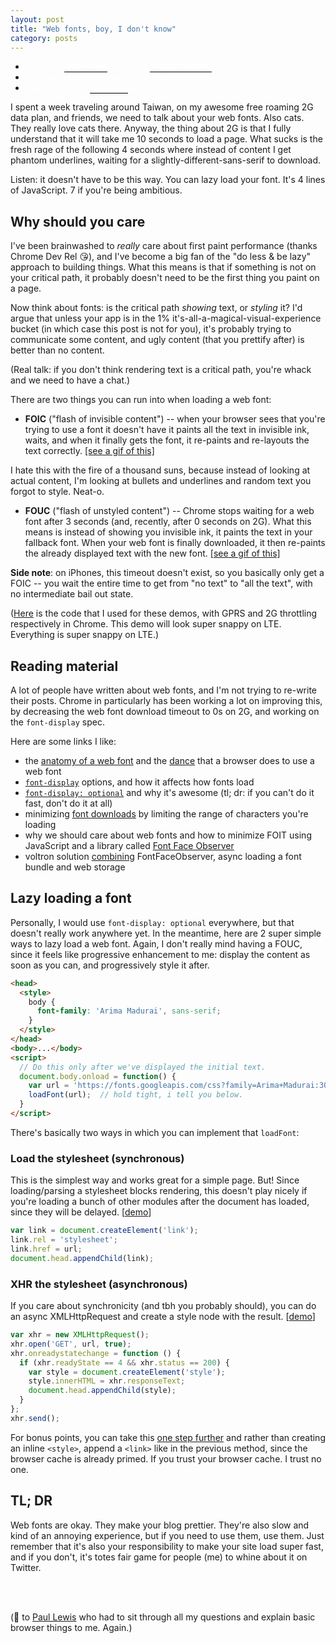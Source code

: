 ```yaml
---
layout: post
title: "Web fonts, boy, I don't know"
category: posts
---
```


<ul>
<li>
  <span style="color: white;">phantom
  <span style="border-bottom:1px solid black;">underlines</span>. isn't this
  <span style="border-bottom:1px solid black;">amaaaaaazing.</span>
  </span>
</li>
<li><span style="color: white;">i love waiting for 8 seconds and seeing this.</span></li>
<li>
  <span style="color: white;">look at it. srsly.
  <span style="border-bottom:1px solid black;">looooook</span>at it.
  </span>
</li>
</ul>

I spent a week traveling around Taiwan, on my awesome free roaming 2G data plan, and friends,
we need to talk about your web fonts. Also cats. They really love cats there.
Anyway, the thing about 2G is that I fully understand
that it will take me 10 seconds to load a page. What sucks is the fresh rage of
the following 4 seconds
where instead of content I get phantom underlines, waiting for
a slightly-different-sans-serif to download.

Listen: it doesn't have to be this way. You can lazy load your font. It's 4 lines
of JavaScript. 7 if you're being ambitious.

## Why should you care
I've been brainwashed to _really_ care about first paint performance (thanks Chrome Dev Rel 😘),
and I've become a big fan of the "do less & be lazy" approach to building things.
What this means is that if something is not on your critical path, it probably doesn't
need to be the first thing you paint on a page.

Now think about fonts: is the critical path _showing_ text, or _styling_ it? I'd
argue that unless your app is in the 1% it's-all-a-magical-visual-experience bucket (in which case
  this post is not for you),
it's probably trying to communicate some content, and ugly content (that you prettify after) is better than no content.

(Real talk: if you don't think rendering text is a critical path, you're whack and we need to have a chat.)

There are two things you can run into when loading a web font:

- **FOIC** ("flash of invisible content") -- when your browser sees that
you're trying to use a font it doesn't have it paints all the text in
invisible ink, waits, and when it finally gets the font, it re-paints and re-layouts the text correctly.
[[see a gif of this]](https://cloud.githubusercontent.com/assets/1369170/19876828/0aa7d0d6-9f97-11e6-86c8-b7e2c80a9986.gif)

I hate this with the fire of a thousand suns, because instead of looking at actual content,
I'm looking at bullets and underlines and random text you forgot to style. Neat-o.

- **FOUC** ("flash of unstyled content") -- Chrome stops waiting for a web font after 3 seconds (and, recently, after 0 seconds on 2G). What this means is instead of showing you invisible ink, it paints the text in your fallback
font. When your web font is finally downloaded, it then re-paints the already displayed text with the new font.
[[see a gif of this]](https://cloud.githubusercontent.com/assets/1369170/19876827/0aa5c8d6-9f97-11e6-81a2-13fa35f6bbc9.gif)

**Side note**: on iPhones, this timeout doesn't exist, so you basically only get a FOIC -- you wait the entire
time to get from "no text" to "all the text", with no intermediate bail out state.

([Here](http://output.jsbin.com/felocuh) is the code that I used for these demos,
with GPRS and 2G throttling respectively in Chrome. This demo will look super snappy
on LTE. Everything is super snappy on LTE.)

## Reading material
A lot of people have written about web fonts, and I'm not trying to re-write their
posts. Chrome in particularly has been working a lot on improving this, by
decreasing the web font download timeout to 0s on 2G, and working on the `font-display` spec.

Here are some links I like:

- the [anatomy of a web font](https://developers.google.com/web/fundamentals/performance/optimizing-content-efficiency/webfont-optimization) and the
[dance](https://developers.google.com/web/fundamentals/performance/optimizing-content-efficiency/webfont-optimization#webfonts_and_the_critical_rendering_path) that a browser does to use a web font
- [`font-display`](https://developers.google.com/web/updates/2016/02/font-display)
options, and how it affects how fonts load
- [`font-display: optional`](https://groups.google.com/a/chromium.org/forum/m/#!msg/blink-dev/7s4-eQTAxqs/SoahsGpMAQAJ) and why it's awesome (tl; dr: if you can't do it fast, don't do it at all)
- minimizing [font downloads](https://jakearchibald.com/2014/minimising-font-downloads/) by limiting
the range of characters you're loading
- why we should care about web fonts and how to minimize FOIT using JavaScript and a library called [Font Face Observer](http://helenvholmes.com/writing/type-is-your-right)
- voltron solution [combining](https://jeremenichelli.github.io/2016/05/font-loading-strategy-static-generated-sites/) FontFaceObserver, async loading a font bundle and web storage

## Lazy loading a font
Personally, I would use `font-display: optional` everywhere, but that doesn't really work anywhere yet.
In the meantime, here are 2 super simple ways to lazy load a web font.
Again, I don't really mind having a FOUC, since it feels like progressive enhancement to me:
display the content as soon as you can, and progressively style it after.

```html
<head>
  <style>
    body {
      font-family: 'Arima Madurai', sans-serif;
    }
  </style>
</head>
<body>...</body>
<script>
  // Do this only after we've displayed the initial text.
  document.body.onload = function() {
    var url = 'https://fonts.googleapis.com/css?family=Arima+Madurai:300,400,500';
    loadFont(url);  // hold tight, i tell you below.
  }
</script>
```

There's basically two ways in which you can implement that `loadFont`:

### Load the stylesheet (synchronous)
This is the simplest way and works great for a simple page. But! Since loading/parsing
a stylesheet blocks rendering, this doesn't play nicely if you're loading a bunch
of other modules after the document has loaded, since they will be delayed. [[demo](http://output.jsbin.com/cijokog)]

```js
var link = document.createElement('link');
link.rel = 'stylesheet';
link.href = url;
document.head.appendChild(link);
```

### XHR the stylesheet (asynchronous)
If you care about synchronicity (and tbh you probably should), you can do an async
XMLHttpRequest and create a style node with the result. [[demo](http://output.jsbin.com/veqiyuy)]

```js
var xhr = new XMLHttpRequest();
xhr.open('GET', url, true);
xhr.onreadystatechange = function () {
  if (xhr.readyState == 4 && xhr.status == 200) {
    var style = document.createElement('style');
    style.innerHTML = xhr.responseText;
    document.head.appendChild(style);
  }
};
xhr.send();
```

For bonus points, you can take this [one step further](https://github.com/GoogleChrome/devsummit/blob/master/scripts/utils.js#L34) and
rather than creating an inline `<style>`,
append a `<link>` like in the previous method, since the browser cache is already
primed. If you trust your browser cache. I trust no one.

## TL; DR
Web fonts are okay. They make your blog prettier. They're also slow and kind of an
annoying experience, but if you need to use them, use them. Just remember that it's
also your responsibility to make your site load super fast, and if you don't,
it's totes fair game for people (me) to whine about it on Twitter.

<br><br>

(🍹 to [Paul Lewis](https://twitter.com/aerotwist) who had to sit through all
my questions and explain basic browser things to me. Again.)

